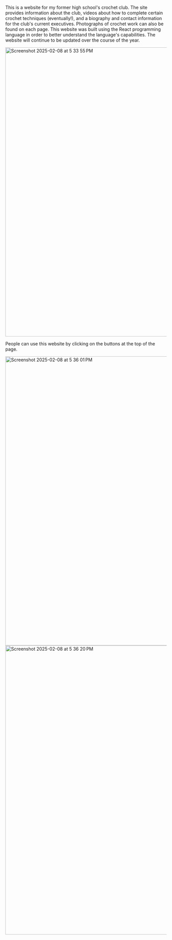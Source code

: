 This is a website for my former high school's crochet club. The site provides information about the club, videos about how to complete certain crochet techniques (eventually!), and a biography and 
contact information for the club's current executives. Photographs of crochet work can also be found on each page. This website was built using the React programming language in order to better 
understand the language's capabilities. The website will continue to be updated over the course of the year.

<img width="900" alt="Screenshot 2025-02-08 at 5 33 55 PM" src="https://github.com/user-attachments/assets/75c3ebf2-b4da-43ca-99dd-57e1ad254479" />

People can use this website by clicking on the buttons at the top of the page.

<img width="900" alt="Screenshot 2025-02-08 at 5 36 01 PM" src="https://github.com/user-attachments/assets/4b46659f-0252-4dc8-a737-204d06e6ad1e" />

<img width="900" alt="Screenshot 2025-02-08 at 5 36 20 PM" src="https://github.com/user-attachments/assets/2de7f673-5a06-4b2e-81ca-3cc11bfddfe5" />
